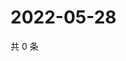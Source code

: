 # 2022-05-28

共 0 条

<!-- BEGIN WEIBO -->
<!-- 最后更新时间 Sat May 28 2022 16:17:53 GMT+0800 (China Standard Time) -->

<!-- END WEIBO -->
